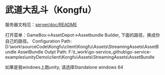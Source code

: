 # 武道大乱斗（Kongfu）


服务器文档见：[server/doc/README](server/doc/README.md)

打开菜单：GameBox->AssetDepot->Assetbundle Builder, 下面的路径，换成你自己的路径。
Configuration Path:  D:\work\sourceCode\Kongfu\client\Kongfu\Assets\StreamingAssets\AssetBundle
AssetBundle Outpt Path: F:\t_work\go-service_github\go-service-examples\unityDemo\client\Kongfu\Assets\StreamingAssets\AssetBundle

如果是我windows上跑unity, 请选择Standalone windows 64